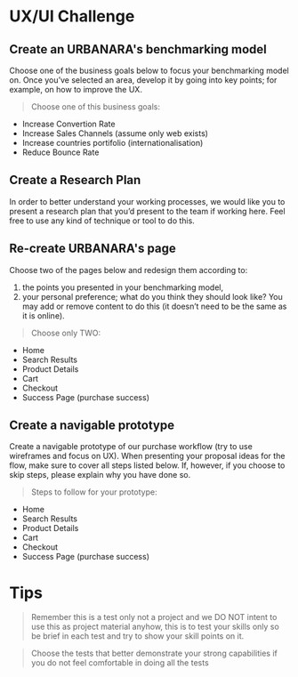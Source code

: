 # UX/UI Challenge

## Create an URBANARA's benchmarking model

Choose one of the business goals below to focus your benchmarking model on. Once you’ve selected an area, develop it by going into key points; for example, on how to improve the UX.

> Choose one of this business goals:
* Increase Convertion Rate
* Increase Sales Channels (assume only web exists)
* Increase countries portifolio (internationalisation)
* Reduce Bounce Rate

## Create a Research Plan

In order to better understand your working processes, we would like you to present a research plan that you’d present to the team if working here. Feel free to use any kind of technique or tool to do this.
  
## Re-create URBANARA's page

Choose two of the pages below and redesign them according to:

1. the points you presented in your benchmarking model,
2. your personal preference; what do you think they should look like? You may add or remove content to do this (it doesn’t need to be the same as it is online).

> Choose only TWO:
- Home
- Search Results
- Product Details
- Cart
- Checkout
- Success Page (purchase success)

## Create a navigable prototype 

Create a navigable prototype of our purchase workflow (try to use wireframes and focus on UX). When presenting your proposal ideas for the flow, make sure to cover all steps listed below. If, however, if you choose to skip steps, please explain why you have done so.

> Steps to follow for your prototype:
- Home
- Search Results
- Product Details
- Cart
- Checkout
- Success Page (purchase success)

# Tips

> Remember this is a test only not a project and we DO NOT intent to use this as project material anyhow, this is to test your skills only so be brief in each test and try to show your skill points on it.

> Choose the tests that better demonstrate your strong capabilities if you do not feel comfortable in doing all the tests
